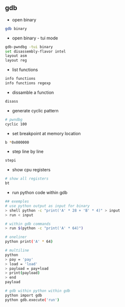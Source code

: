 ## gdb
- open binary
```bash
gdb binary
```
- open binary - tui mode
```bash
gdb-pwndbg -tui binary
set disassembly-flavor intel
layout asm
layout reg
```
- list functions
```bash
info functions
info functions regexp
```
- dissamble a function
```bash
disass
```
- generate cyclic pattern
```bash
# pwndbg
cyclic 100
```
- set breakpoint at memory location
```bash
b *0x000000
```
- step line by line
```bash
stepi
```
- show cpu registers
```bash
# show all registers
bt
```
- run python code within gdb
```bash
## exemples
# use python output as input for binary
> shell python -c "print('A' * 28 + 'B' * 4)" > input
> run < input

# within gdb commands
> run $(python -c "print('A' * 64)")

# oneliner
python print('A' * 64)

# multiline
python
> pay = 'pay'
> load = 'load'
> payload = pay+load
> print(payload)
> end
payload

# gdb within python within gdb
python import gdb
python gdb.execute('run')
```


